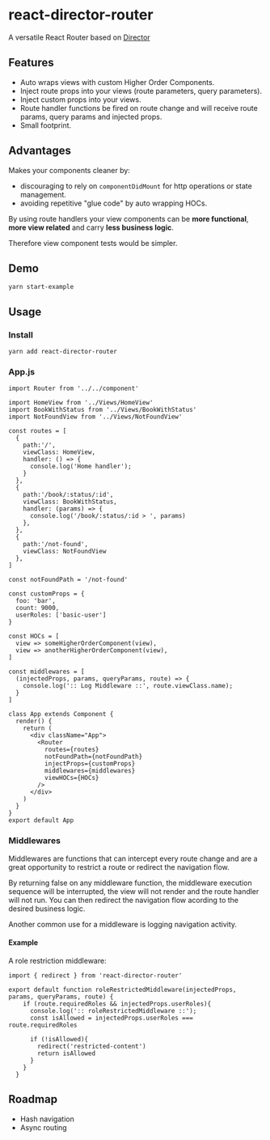 # react-director-router
A versatile React Router based on [Director](https://github.com/flatiron/director) 

## Features
- Auto wraps views with custom Higher Order Components.
- Inject route props into your views (route parameters, query parameters).
- Inject custom props into your views.
- Route handler functions be fired on route change and will receive route params, query params and injected props.
- Small footprint.

## Advantages
Makes your components cleaner by:

- discouraging to rely on `componentDidMount` for http operations or state management. 
- avoiding repetitive "glue code" by auto wrapping HOCs.

By using route handlers your view components can be **more functional**, **more view related** and carry **less business logic**.

Therefore  view component tests would be simpler.

## Demo ##
`yarn start-example`

## Usage ##

### Install
`yarn add react-director-router`

### App.js
```
import Router from '../../component'

import HomeView from '../Views/HomeView'
import BookWithStatus from '../Views/BookWithStatus'
import NotFoundView from '../Views/NotFoundView'

const routes = [
  {
    path:'/',
    viewClass: HomeView,
    handler: () => {
      console.log('Home handler');
    }
  },
  {
    path:'/book/:status/:id',
    viewClass: BookWithStatus,
    handler: (params) => {
      console.log('/book/:status/:id > ', params)
    },
  },
  {
    path:'/not-found',
    viewClass: NotFoundView
  },
]

const notFoundPath = '/not-found'

const customProps = {
  foo: 'bar', 
  count: 9000, 
  userRoles: ['basic-user']
}

const HOCs = [
  view => someHigherOrderComponent(view),
  view => anotherHigherOrderComponent(view),
]

const middlewares = [
  (injectedProps, params, queryParams, route) => {
    console.log(':: Log Middleware ::', route.viewClass.name);
  }
]

class App extends Component {
  render() {
    return (
      <div className="App">
        <Router
          routes={routes}
          notFoundPath={notFoundPath}
          injectProps={customProps} 
          middlewares={middlewares}
          viewHOCs={HOCs}
        />
      </div>
    )
  }
}
export default App
```

### Middlewares
Middlewares are functions that can intercept every route change and are a great opportunity to restrict a route or redirect the navigation flow.

By returning false on any middleware function, the middleware execution sequence will be interrupted, the view will not render and the route handler will not run. You can then redirect the navigation flow acording to the desired business logic.

Another common use for a middleware is logging navigation activity.

#### Example

A role restriction middleware:

```
import { redirect } from 'react-director-router'

export default function roleRestrictedMiddleware(injectedProps, params, queryParams, route) {
    if (route.requiredRoles && injectedProps.userRoles){
      console.log(':: roleRestrictedMiddleware ::');
      const isAllowed = injectedProps.userRoles === route.requiredRoles

      if (!isAllowed){
        redirect('restricted-content')
        return isAllowed
      }
    }
  }
```

## Roadmap
- Hash navigation
- Async routing